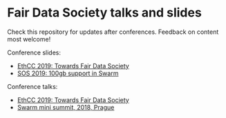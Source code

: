 # Fair Data Society talks and slides

Check this repository for updates after conferences. Feedback on content most welcome!

Conference slides:
* [EthCC 2019: Towards Fair Data Society](https://github.com/fairDataSociety/talks-and-slides/blob/master/Fair%20Data%20Society%20-%20EthCC%202019.pdf)
* [SOS 2019: 100gb support in Swarm](https://github.com/fairDataSociety/talks-and-slides/blob/master/SOS%20Madrid%202019%20-%20100%20gb%20upload.pdf)

Conference talks:
* [EthCC 2019: Towards Fair Data Society](https://www.youtube.com/watch?v=HsU5rTRPWws)
* [Swarm mini summit, 2018, Prague](https://www.youtube.com/watch?v=bi8pm14vfaI)

